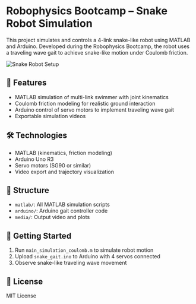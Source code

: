 # Robophysics Bootcamp – Snake Robot Simulation

This project simulates and controls a 4-link snake-like robot using MATLAB and Arduino. Developed during the Robophysics Bootcamp, the robot uses a traveling wave gait to achieve snake-like motion under Coulomb friction.

![Snake Robot Setup](Picture1.png)

## 🧠 Features

- MATLAB simulation of multi-link swimmer with joint kinematics
- Coulomb friction modeling for realistic ground interaction
- Arduino control of servo motors to implement traveling wave gait
- Exportable simulation videos

## 🛠️ Technologies

- MATLAB (kinematics, friction modeling)
- Arduino Uno R3
- Servo motors (SG90 or similar)
- Video export and trajectory visualization

## 📂 Structure

- `matlab/`: All MATLAB simulation scripts
- `arduino/`: Arduino gait controller code
- `media/`: Output video and plots

## 🧪 Getting Started

1. Run `main_simulation_coulomb.m` to simulate robot motion
2. Upload `snake_gait.ino` to Arduino with 4 servos connected
3. Observe snake-like traveling wave movement

## 🧾 License

MIT License
